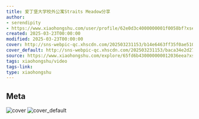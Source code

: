 ```yaml
---
title: 爱丁堡大学校外公寓Straits Meadow分享
author:
- serendipity
- https://www.xiaohongshu.com/user/profile/62e0d3c4000000001f0058bf?xsec_token=undefined
created: 2025-03-23T00:00:00
modified: 2025-03-23T00:00:00
cover: http://sns-webpic-qc.xhscdn.com/202503231153/b14e6463ff35f0ae510c4bf68b57537b/1040g008310l5iq2d6c6g5on0qf27om5vvamkjjg!nc_n_webp_prv_1
cover_default: http://sns-webpic-qc.xhscdn.com/202503231153/baca34e2d277500f3ec54b913877af81/1040g008310l5iq2d6c6g5on0qf27om5vvamkjjg!nc_n_webp_mw_1
source: https://www.xiaohongshu.com/explore/65fd6b430000000012036eea?xsec_token=ABD1VrVbtfkiolyaX2pmfUmyXqR2-5WCl5_R1GR9dlems=
tags: xiaohongshu/video
tags-link:
type: xiaohongshu
---
```


## Meta

![cover](http://sns-webpic-qc.xhscdn.com/202503231153/b14e6463ff35f0ae510c4bf68b57537b/1040g008310l5iq2d6c6g5on0qf27om5vvamkjjg!nc_n_webp_prv_1)
![cover_default](http://sns-webpic-qc.xhscdn.com/202503231153/baca34e2d277500f3ec54b913877af81/1040g008310l5iq2d6c6g5on0qf27om5vvamkjjg!nc_n_webp_mw_1)
